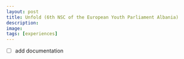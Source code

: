 ```yaml
---
layout: post
title: Unfold (6th NSC of the European Youth Parliament Albania)
description: 
image:
tags: [experiences]
---
```


- [ ] add documentation